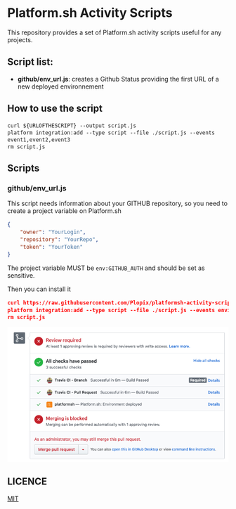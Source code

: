 # Platform.sh Activity Scripts

This repository provides a set of Platform.sh activity scripts useful for any projects.

## Script list:

- **github/env_url.js**: creates a Github Status providing the first URL of a new deployed environnement


## How to use the script

```
curl ${URLOFTHESCRIPT} --output script.js
platform integration:add --type script --file ./script.js --events event1,event2,event3
rm script.js
```


## Scripts

### github/env_url.js

This script needs information about your GITHUB repository, so you need to create a project variable on Platform.sh

```json
{
    "owner": "YourLogin", 
    "repository": "YourRepo", 
    "token": "YourToken"    
}
```

The project variable MUST be `env:GITHUB_AUTH` and should be set as sensitive. 

Then you can install it

```json
curl https://raw.githubusercontent.com/Plopix/platformsh-activity-scripts/master/github/env_url.js --output script.js
platform integration:add --type script --file ./script.js --events environment.redeploy --states="pending,in_progress,complete"
rm script.js
```

![github/env_url.js result](./screenshots/env_url.png)

## LICENCE


[MIT](LICENSE)
